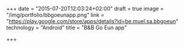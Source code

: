 +++
date = "2015-07-20T12:03:24+02:00"
draft = true
image = "/img/portfolio/bbgoeunapp.png"
link = "https://play.google.com/store/apps/details?id=be.muel.sa.bbgoeun"
technology = "Android"
title = "B&B Go Eun app"

+++